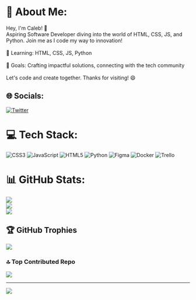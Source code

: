# 💫 About Me:
Hey, I'm Caleb! 👋<br>Aspiring Software Developer diving into the world of HTML, CSS, JS, and Python. Join me as I code my way to innovation!<br><br>🌱 Learning: HTML, CSS, JS, Python<br><br>🚀 Goals: Crafting impactful solutions, connecting with the tech community<br><br>Let's code and create together. Thanks for visiting! 😄


## 🌐 Socials:
[![Twitter](https://img.shields.io/badge/Twitter-%231DA1F2.svg?logo=Twitter&logoColor=white)](https://twitter.com/caleb_fo) 

# 💻 Tech Stack:
![CSS3](https://img.shields.io/badge/css3-%231572B6.svg?style=flat-square&logo=css3&logoColor=white) ![JavaScript](https://img.shields.io/badge/javascript-%23323330.svg?style=flat-square&logo=javascript&logoColor=%23F7DF1E) ![HTML5](https://img.shields.io/badge/html5-%23E34F26.svg?style=flat-square&logo=html5&logoColor=white) ![Python](https://img.shields.io/badge/python-3670A0?style=flat-square&logo=python&logoColor=ffdd54) 	![Figma](https://img.shields.io/badge/figma-%23F24E1E.svg?style=flat-square&logo=figma&logoColor=white) ![Docker](https://img.shields.io/badge/docker-%230db7ed.svg?style=flat-square&logo=docker&logoColor=white) ![Trello](https://img.shields.io/badge/Trello-%23026AA7.svg?style=flat-square&logo=Trello&logoColor=white)
# 📊 GitHub Stats:
![](https://github-readme-stats.vercel.app/api?username=Oluwaferanmi-Dev&theme=radical&hide_border=false&include_all_commits=true&count_private=false)<br/>
![](https://github-readme-streak-stats.herokuapp.com/?user=Oluwaferanmi-Dev&theme=radical&hide_border=false)<br/>
![](https://github-readme-stats.vercel.app/api/top-langs/?username=Oluwaferanmi-Dev&theme=radical&hide_border=false&include_all_commits=true&count_private=false&layout=compact)

## 🏆 GitHub Trophies
![](https://github-profile-trophy.vercel.app/?username=Oluwaferanmi-Dev&theme=radical&no-frame=false&no-bg=false&margin-w=4)

### 🔝 Top Contributed Repo
![](https://github-contributor-stats.vercel.app/api?username=Oluwaferanmi-Dev&limit=5&theme=dark&combine_all_yearly_contributions=true)

---
[![](https://visitcount.itsvg.in/api?id=Oluwaferanmi-Dev&icon=0&color=0)](https://visitcount.itsvg.in)

<!-- Proudly created with GPRM ( https://gprm.itsvg.in ) -->
